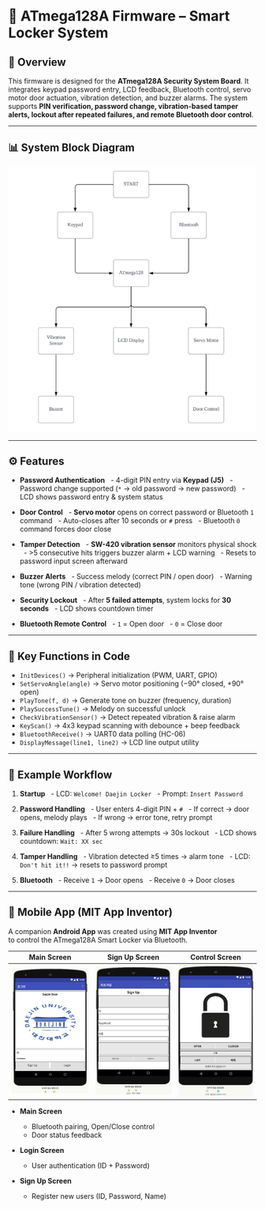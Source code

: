 # 🔐 ATmega128A Firmware – Smart Locker System

## 🔎 Overview
This firmware is designed for the **ATmega128A Security System Board**.
It integrates keypad password entry, LCD feedback, Bluetooth control, servo motor door actuation, vibration detection, and buzzer alarms.
The system supports **PIN verification, password change, vibration-based tamper alerts, lockout after repeated failures, and remote Bluetooth door control**.

---

## 📊 System Block Diagram
![System Diagram](docs/images/Diagram.png)

---

## ⚙️ Features

- **Password Authentication**
  - 4-digit PIN entry via **Keypad (J5)**
  - Password change supported (`*` → old password → new password)
  - LCD shows password entry & system status

- **Door Control**
  - **Servo motor** opens on correct password or Bluetooth `1` command
  - Auto-closes after 10 seconds or `#` press
  - Bluetooth `0` command forces door close

- **Tamper Detection**
  - **SW-420 vibration sensor** monitors physical shock
  - >5 consecutive hits triggers buzzer alarm + LCD warning
  - Resets to password input screen afterward

- **Buzzer Alerts**
  - Success melody (correct PIN / open door)
  - Warning tone (wrong PIN / vibration detected)

- **Security Lockout**
  - After **5 failed attempts**, system locks for **30 seconds**
  - LCD shows countdown timer

- **Bluetooth Remote Control**
  - `1` = Open door
  - `0` = Close door

---

## 🧩 Key Functions in Code

- `InitDevices()` → Peripheral initialization (PWM, UART, GPIO)
- `SetServoAngle(angle)` → Servo motor positioning (−90° closed, +90° open)
- `PlayTone(f, d)` → Generate tone on buzzer (frequency, duration)
- `PlaySuccessTune()` → Melody on successful unlock
- `CheckVibrationSensor()` → Detect repeated vibration & raise alarm
- `KeyScan()` → 4x3 keypad scanning with debounce + beep feedback
- `BluetoothReceive()` → UART0 data polling (HC-06)
- `DisplayMessage(line1, line2)` → LCD line output utility

---

## 📜 Example Workflow
1. **Startup**
   - LCD: `Welcome! Daejin Locker`
   - Prompt: `Insert Password`

2. **Password Handling**
   - User enters 4-digit PIN + `#`
   - If correct → door opens, melody plays
   - If wrong → error tone, retry prompt

3. **Failure Handling**
   - After 5 wrong attempts → 30s lockout
   - LCD shows countdown: `Wait: XX sec`

4. **Tamper Handling**
   - Vibration detected ≥5 times → alarm tone
   - LCD: `Don't hit it!!` → resets to password prompt

5. **Bluetooth**
   - Receive `1` → Door opens
   - Receive `0` → Door closes

---

## 📱 Mobile App (MIT App Inventor)

A companion **Android App** was created using **MIT App Inventor**  
to control the ATmega128A Smart Locker via Bluetooth.

| Main Screen | Sign Up Screen | Control Screen |
|-------------|--------------|----------------|
| ![Main](docs/images/APP(1).png) | ![Sign Up](docs/images/APP(2).png) | ![Control](docs/images/APP(3).png) |

- **Main Screen**
  - Bluetooth pairing, Open/Close control
  - Door status feedback  

- **Login Screen**
  - User authentication (ID + Password)

- **Sign Up Screen**
  - Register new users (ID, Password, Name)
